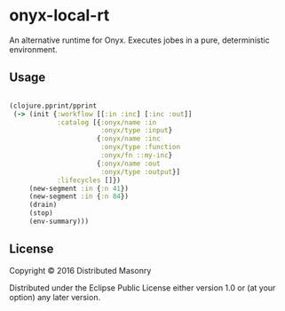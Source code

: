 # onyx-local-rt

An alternative runtime for Onyx. Executes jobes in a pure, deterministic environment.

## Usage

```clojure

(clojure.pprint/pprint
 (-> (init {:workflow [[:in :inc] [:inc :out]]
            :catalog [{:onyx/name :in
                       :onyx/type :input}
                      {:onyx/name :inc
                       :onyx/type :function
                       :onyx/fn ::my-inc}
                      {:onyx/name :out
                       :onyx/type :output}]
            :lifecycles []})
     (new-segment :in {:n 41})
     (new-segment :in {:n 84})
     (drain)
     (stop)
     (env-summary)))
```

## License

Copyright © 2016 Distributed Masonry

Distributed under the Eclipse Public License either version 1.0 or (at
your option) any later version.
